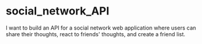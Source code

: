 # social_network_API
I want to build an API for a social network web application where users can share their thoughts, react to friends' thoughts, and create a friend list.
